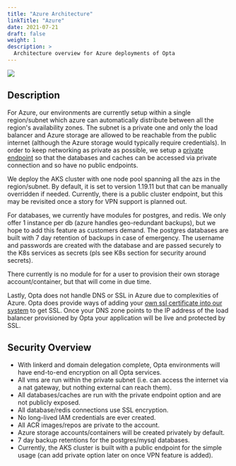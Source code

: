 ```yaml
---
title: "Azure Architecture"
linkTitle: "Azure"
date: 2021-07-21
draft: false
weight: 1
description: >
  Architecture overview for Azure deployments of Opta
---
```


<a href="/images/opta_azure_architecture.png" target="_blank">
  <img src="/images/opta_azure_architecture.png" align="center"/>
</a>

## Description

For Azure, our environments are currently setup within a single region/subnet which azure can automatically distribute
between all the region's availability zones. The subnet is a private one and only the load balancer and Azure storage
are allowed to be reachable from the public internet (although the Azure storage would typically require credentials).
In order to keep networking as private as possible, we setup a
[private endpoint](https://docs.microsoft.com/en-us/azure/private-link/private-endpoint-overview) so that the 
databases and caches can be accessed via private connection and so have no public endpoints.

We deploy the AKS cluster with one node pool spanning all the azs in the region/subnet. By default, it is set to version 
1.19.11 but that can be manually overridden if needed. 
Currently, there is a public cluster endpoint, but this may be revisited once a story for VPN support is planned out.

For databases, we currently have modules for postgres, and redis. We only offer 1 instance per db
(azure handles geo-redundant backups), but we hope to add this feature as customers demand. The postgres databases are
built with 7 day retention of backups in case of emergency. The username and passwords are created with the database
and are passed securely to the K8s services as secrets (pls see K8s section for security around secrets).

There currently is no module for for a user to provision their own storage account/container, but that will come in due
time.

Lastly, Opta does not handle DNS or SSL in Azure due to complexities of Azure. Opta does provide ways of adding your
[own ssl certificate into our system](/features/dns-and-cert/dns) to get SSL. Once your DNS zone points to the IP address of the load balancer
provisioned by Opta your application will be live and protected by SSL.

## Security Overview

- With linkerd and domain delegation complete, Opta environments will have end-to-end encryption on all Opta services.
- All vms are run within the private subnet (i.e. can access the internet via a nat gateway, but
  nothing external can reach them).
- All databases/caches are run with the private endpoint option and are not publicly exposed.
- All database/redis connections use SSL encryption.
- No long-lived IAM credentials are ever created.
- All ACR images/repos are private to the account.
- Azure storage accounts/containers will be created privately by default.
- 7 day backup retentions for the postgres/mysql databases.
- Currently, the AKS cluster is built with a public endpoint for the simple usage (can add private option later on once
  VPN feature is added).